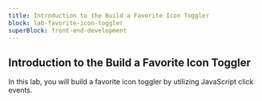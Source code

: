 ```yaml
---
title: Introduction to the Build a Favorite Icon Toggler
block: lab-favorite-icon-toggler
superBlock: front-end-development
---
```


## Introduction to the Build a Favorite Icon Toggler

In this lab, you will build a favorite icon toggler by utilizing JavaScript click events.

